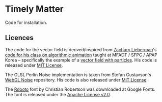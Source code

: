 # Timely Matter

Code for installation.

## Licences

The code for the vector field is derived/inspired from [Zachary Lieberman](http://thesystemis.com/)'s [code for his class on algorithmic animation](https://github.com/ofZach/algo2012) taught at MFADT / SFPC / APAP Korea – specifically the example of a [vector field with particles](https://github.com/ofZach/algo2012/tree/master/other/vectorField_wParticles). His code is released under [MIT License](https://opensource.org/licenses/MIT).

The GLSL Perlin Noise implementation is taken from Stefan Gustavson's [WebGL Noise](https://github.com/stegu/webgl-noise) repository. His code is also released under [MIT License](https://opensource.org/licenses/MIT).

The [Roboto](https://fonts.google.com/specimen/Roboto?query=roboto) font by Christian Robertson was downloaded at Google Fonts. The font is released under the [Apache License v2.0](http://www.apache.org/licenses/LICENSE-2.0).